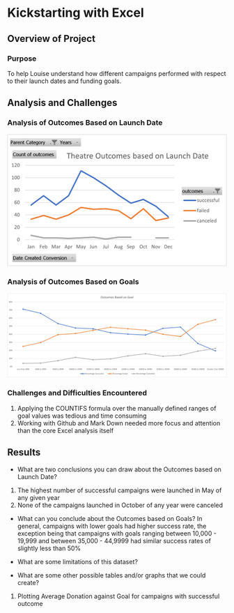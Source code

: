 # Kickstarting with Excel

## Overview of Project

### Purpose
To help Louise understand how different campaigns performed with respect to their launch dates and funding goals.

## Analysis and Challenges

### Analysis of Outcomes Based on Launch Date
![alt text](https://github.com/gillranvir/kickstarter-analysis/blob/main/Theater_Outcomes_vs_Launch.png)

### Analysis of Outcomes Based on Goals
![alt text](https://github.com/gillranvir/kickstarter-analysis/blob/main/Outcomes_vs_Goals.png)

### Challenges and Difficulties Encountered
1. Applying the COUNTIFS formula over the manually defined ranges of goal values was tedious and time consuming
2. Working with Github and Mark Down needed more focus and attention than the core Excel analysis itself

## Results

- What are two conclusions you can draw about the Outcomes based on Launch Date?
1. The highest number of successful campaigns were launched in May of any given year
2. None of the campaigns launched in October of any year were canceled

- What can you conclude about the Outcomes based on Goals?
In general, campaigns with lower goals had higher success rate, the exception being that campaigns with goals ranging between 10,000 - 19,999 and between 35,000 - 44,9999 had similar success rates of slightly less than 50%

- What are some limitations of this dataset?


- What are some other possible tables and/or graphs that we could create?
1. Plotting Average Donation against Goal for campaigns with successful outcome
